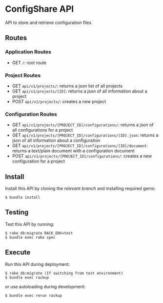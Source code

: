 # ConfigShare API

API to store and retrieve configuration files

## Routes

### Application Routes
- GET `/`: root route

### Project Routes
- GET `api/v1/projects/`: returns a json list of all projects
- GET `api/v1/projects/[ID]`: returns a json of all information about a project
- POST `api/v1/projects/`: creates a new project

### Configuration Routes
- GET `api/v1/projects/[PROJECT_ID]/configurations/`: returns a json of all configurations for a project
- GET `api/v1/projects/[PROJECT_ID]/configurations/[ID].json`: returns a json of all information about a configuration
- GET `api/v1/projects/[PROJECT_ID]/configurations/[ID]/document`: returns a text/plain document with a configuration document
- POST `api/v1/projects/[PROJECT_ID]/configurations/`: creates a new configuration for a project

## Install

Install this API by cloning the *relevant branch* and installing required gems:

    $ bundle install

## Testing

Test this API by running:

    $ rake db:migrate RACK_ENV=test
    $ bundle exec rake spec

## Execute

Run this API during deployment:

    $ rake db:migrate (If switching from test environment)
    $ bundle exec rackup

or use autoloading during development:

    $ bundle exec rerun rackup
